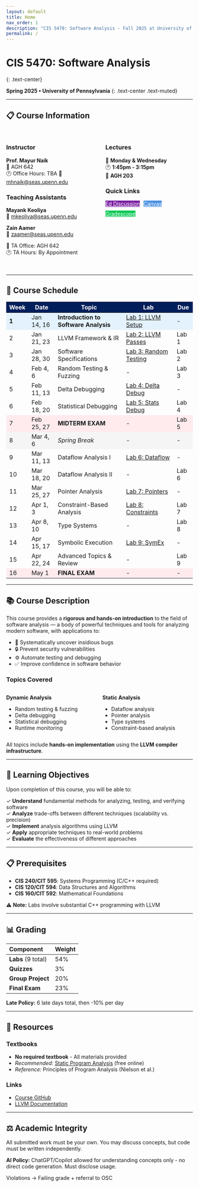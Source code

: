 ```yaml
---
layout: default
title: Home
nav_order: 1
description: "CIS 5470: Software Analysis - Fall 2025 at University of Pennsylvania"
permalink: /
---
```


# CIS 5470: Software Analysis
{: .text-center}

**Spring 2025 • University of Pennsylvania**
{: .text-center .text-muted}

---

## 📋 Course Information

<div style="display: grid; grid-template-columns: 1fr 1fr; gap: 2rem; margin: 2rem 0;">
<div markdown="1">

### Instructor
**Prof. Mayur Naik**  
📍 AGH 642  
🕐 Office Hours: TBA
📧 [mhnaik@seas.upenn.edu](mailto:mhnaik@seas.upenn.edu)

### Teaching Assistants
**Mayank Keoliya**  
📧 [mkeoliya@seas.upenn.edu](mailto:mkeoliya@seas.upenn.edu)

**Zain Aamer**  
📧 [zaamer@seas.upenn.edu](mailto:zaamer@seas.upenn.edu)

📍 TA Office: AGH 642  
🕐 TA Hours: By Appointment

</div>
<div markdown="1">

### Lectures
📅 **Monday & Wednesday**  
🕐 **1:45pm - 3:15pm**  
📍 **AGH 203**

### Quick Links
<div style="display: flex; gap: 10px; flex-wrap: wrap;">
<a href="https://edstem.org/" class="btn" style="background: #7B1FA2; color: white;">Ed Discussion</a>
<a href="https://canvas.upenn.edu/courses/1869358" class="btn" style="background: #4A90E2; color: white;">Canvas</a>
<a href="https://www.gradescope.com/courses/943452" class="btn" style="background: #00C853; color: white;">Gradescope</a>
</div>

</div>
</div>

---

## 📅 Course Schedule

<table class="table" style="width: 100%;">
<thead style="background: #011F5B; color: white;">
<tr>
<th>Week</th>
<th>Date</th>
<th>Topic</th>
<th>Lab</th>
<th>Due</th>
</tr>
</thead>
<tbody>
<tr style="background: #e3f2fd;">
<td><strong>1</strong></td>
<td>Jan 14, 16</td>
<td><strong>Introduction to Software Analysis</strong></td>
<td><a href="/labs/lab01">Lab 1: LLVM Setup</a></td>
<td>-</td>
</tr>
<tr>
<td>2</td>
<td>Jan 21, 23</td>
<td>LLVM Framework & IR</td>
<td><a href="/labs/lab02">Lab 2: LLVM Passes</a></td>
<td>Lab 1</td>
</tr>
<tr>
<td>3</td>
<td>Jan 28, 30</td>
<td>Software Specifications</td>
<td><a href="/labs/lab03">Lab 3: Random Testing</a></td>
<td>Lab 2</td>
</tr>
<tr>
<td>4</td>
<td>Feb 4, 6</td>
<td>Random Testing & Fuzzing</td>
<td>-</td>
<td>Lab 3</td>
</tr>
<tr>
<td>5</td>
<td>Feb 11, 13</td>
<td>Delta Debugging</td>
<td><a href="/labs/lab04">Lab 4: Delta Debug</a></td>
<td>-</td>
</tr>
<tr>
<td>6</td>
<td>Feb 18, 20</td>
<td>Statistical Debugging</td>
<td><a href="/labs/lab05">Lab 5: Stats Debug</a></td>
<td>Lab 4</td>
</tr>
<tr style="background: #ffebee;">
<td>7</td>
<td>Feb 25, 27</td>
<td><strong>MIDTERM EXAM</strong></td>
<td>-</td>
<td>Lab 5</td>
</tr>
<tr style="background: #f5f5f5;">
<td>8</td>
<td>Mar 4, 6</td>
<td><em>Spring Break</em></td>
<td>-</td>
<td>-</td>
</tr>
<tr>
<td>9</td>
<td>Mar 11, 13</td>
<td>Dataflow Analysis I</td>
<td><a href="/labs/lab06">Lab 6: Dataflow</a></td>
<td>-</td>
</tr>
<tr>
<td>10</td>
<td>Mar 18, 20</td>
<td>Dataflow Analysis II</td>
<td>-</td>
<td>Lab 6</td>
</tr>
<tr>
<td>11</td>
<td>Mar 25, 27</td>
<td>Pointer Analysis</td>
<td><a href="/labs/lab07">Lab 7: Pointers</a></td>
<td>-</td>
</tr>
<tr>
<td>12</td>
<td>Apr 1, 3</td>
<td>Constraint-Based Analysis</td>
<td><a href="/labs/lab08">Lab 8: Constraints</a></td>
<td>Lab 7</td>
</tr>
<tr>
<td>13</td>
<td>Apr 8, 10</td>
<td>Type Systems</td>
<td>-</td>
<td>Lab 8</td>
</tr>
<tr>
<td>14</td>
<td>Apr 15, 17</td>
<td>Symbolic Execution</td>
<td><a href="/labs/lab09">Lab 9: SymEx</a></td>
<td>-</td>
</tr>
<tr>
<td>15</td>
<td>Apr 22, 24</td>
<td>Advanced Topics & Review</td>
<td>-</td>
<td>Lab 9</td>
</tr>
<tr style="background: #ffebee;">
<td>16</td>
<td>May 1</td>
<td><strong>FINAL EXAM</strong></td>
<td>-</td>
<td>-</td>
</tr>
</tbody>
</table>

---

## 📚 Course Description

This course provides a **rigorous and hands-on introduction** to the field of software analysis — a body of powerful techniques and tools for analyzing modern software, with applications to:

- 🐛 Systematically uncover insidious bugs
- 🔒 Prevent security vulnerabilities  
- ⚙️ Automate testing and debugging
- ✅ Improve confidence in software behavior

### Topics Covered

<div style="display: grid; grid-template-columns: 1fr 1fr; gap: 1rem;">
<div markdown="1">

**Dynamic Analysis**
- Random testing & fuzzing
- Delta debugging
- Statistical debugging
- Runtime monitoring

</div>
<div markdown="1">

**Static Analysis**
- Dataflow analysis
- Pointer analysis
- Type systems
- Constraint-based analysis

</div>
</div>

All topics include **hands-on implementation** using the **LLVM compiler infrastructure**.

---

## 🎯 Learning Objectives

Upon completion of this course, you will be able to:

✓ **Understand** fundamental methods for analyzing, testing, and verifying software  
✓ **Analyze** trade-offs between different techniques (scalability vs. precision)  
✓ **Implement** analysis algorithms using LLVM  
✓ **Apply** appropriate techniques to real-world problems  
✓ **Evaluate** the effectiveness of different approaches  

---

## 📋 Prerequisites

- **CIS 240/CIT 595**: Systems Programming (C/C++ required)
- **CIS 120/CIT 594**: Data Structures and Algorithms  
- **CIS 160/CIT 592**: Mathematical Foundations

⚠️ **Note:** Labs involve substantial C++ programming with LLVM

---

## 📊 Grading

| Component | Weight |
|:----------|:-------|
| **Labs** (9 total) | 54% |
| **Quizzes** | 3% |
| **Group Project** | 20% |
| **Final Exam** | 23% |

**Late Policy:** 6 late days total, then -10% per day

---

## 📖 Resources

### Textbooks
- **No required textbook** - All materials provided
- *Recommended:* [Static Program Analysis](https://cs.au.dk/~amoeller/spa/) (free online)
- *Reference:* Principles of Program Analysis (Nielson et al.)

### Links
- [Course GitHub](https://github.com/cis547vm)
- [LLVM Documentation](https://llvm.org/docs/)

---

## ⚖️ Academic Integrity

All submitted work must be your own. You may discuss concepts, but code must be written independently.

**AI Policy:** ChatGPT/Copilot allowed for understanding concepts only - no direct code generation. Must disclose usage.

Violations → Failing grade + referral to OSC